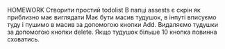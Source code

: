HOMEWORK
Створити простий todolist
В папці assests є скрін як приблизно має виглядати
Має бути масив тудушок, в інпуті вписуємо туду і пушимо в масив
за допомогою кнопки Add. Видаляємо тудушки за допомогою кнопки delete.
Якщо тудушок більше 10 кнопка повинна сховатись.
